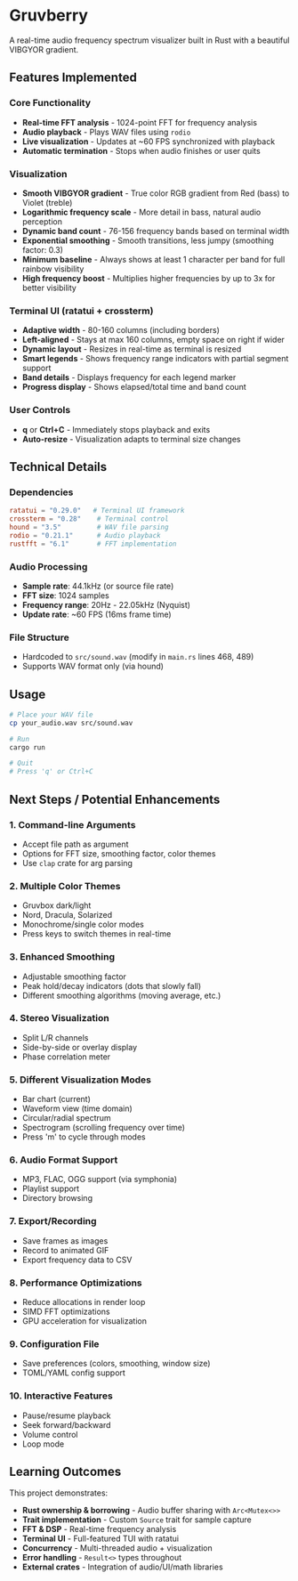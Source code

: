 # Gruvberry

A real-time audio frequency spectrum visualizer built in Rust with a beautiful VIBGYOR gradient.

## Features Implemented

### Core Functionality
- **Real-time FFT analysis** - 1024-point FFT for frequency analysis
- **Audio playback** - Plays WAV files using `rodio`
- **Live visualization** - Updates at ~60 FPS synchronized with playback
- **Automatic termination** - Stops when audio finishes or user quits

### Visualization
- **Smooth VIBGYOR gradient** - True color RGB gradient from Red (bass) to Violet (treble)
- **Logarithmic frequency scale** - More detail in bass, natural audio perception
- **Dynamic band count** - 76-156 frequency bands based on terminal width
- **Exponential smoothing** - Smooth transitions, less jumpy (smoothing factor: 0.3)
- **Minimum baseline** - Always shows at least 1 character per band for full rainbow visibility
- **High frequency boost** - Multiplies higher frequencies by up to 3x for better visibility

### Terminal UI (ratatui + crossterm)
- **Adaptive width** - 80-160 columns (including borders)
- **Left-aligned** - Stays at max 160 columns, empty space on right if wider
- **Dynamic layout** - Resizes in real-time as terminal is resized
- **Smart legends** - Shows frequency range indicators with partial segment support
- **Band details** - Displays frequency for each legend marker
- **Progress display** - Shows elapsed/total time and band count

### User Controls
- **q** or **Ctrl+C** - Immediately stops playback and exits
- **Auto-resize** - Visualization adapts to terminal size changes

## Technical Details

### Dependencies
```toml
ratatui = "0.29.0"   # Terminal UI framework
crossterm = "0.28"    # Terminal control
hound = "3.5"         # WAV file parsing
rodio = "0.21.1"      # Audio playback
rustfft = "6.1"       # FFT implementation
```

### Audio Processing
- **Sample rate**: 44.1kHz (or source file rate)
- **FFT size**: 1024 samples
- **Frequency range**: 20Hz - 22.05kHz (Nyquist)
- **Update rate**: ~60 FPS (16ms frame time)

### File Structure
- Hardcoded to `src/sound.wav` (modify in `main.rs` lines 468, 489)
- Supports WAV format only (via hound)

## Usage

```bash
# Place your WAV file
cp your_audio.wav src/sound.wav

# Run
cargo run

# Quit
# Press 'q' or Ctrl+C
```

## Next Steps / Potential Enhancements

### 1. Command-line Arguments
- Accept file path as argument
- Options for FFT size, smoothing factor, color themes
- Use `clap` crate for arg parsing

### 2. Multiple Color Themes
- Gruvbox dark/light
- Nord, Dracula, Solarized
- Monochrome/single color modes
- Press keys to switch themes in real-time

### 3. Enhanced Smoothing
- Adjustable smoothing factor
- Peak hold/decay indicators (dots that slowly fall)
- Different smoothing algorithms (moving average, etc.)

### 4. Stereo Visualization
- Split L/R channels
- Side-by-side or overlay display
- Phase correlation meter

### 5. Different Visualization Modes
- Bar chart (current)
- Waveform view (time domain)
- Circular/radial spectrum
- Spectrogram (scrolling frequency over time)
- Press 'm' to cycle through modes

### 6. Audio Format Support
- MP3, FLAC, OGG support (via symphonia)
- Playlist support
- Directory browsing

### 7. Export/Recording
- Save frames as images
- Record to animated GIF
- Export frequency data to CSV

### 8. Performance Optimizations
- Reduce allocations in render loop
- SIMD FFT optimizations
- GPU acceleration for visualization

### 9. Configuration File
- Save preferences (colors, smoothing, window size)
- TOML/YAML config support

### 10. Interactive Features
- Pause/resume playback
- Seek forward/backward
- Volume control
- Loop mode

## Learning Outcomes

This project demonstrates:
- **Rust ownership & borrowing** - Audio buffer sharing with `Arc<Mutex<>>`
- **Trait implementation** - Custom `Source` trait for sample capture
- **FFT & DSP** - Real-time frequency analysis
- **Terminal UI** - Full-featured TUI with ratatui
- **Concurrency** - Multi-threaded audio + visualization
- **Error handling** - `Result<>` types throughout
- **External crates** - Integration of audio/UI/math libraries
